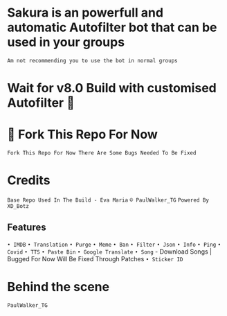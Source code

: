 # Sakura is an powerfull and automatic Autofilter bot that can be used in your groups 
`Am not recommending you to use the bot in normal groups`

# Wait for v8.0 Build with customised Autofilter 🥺

# 🤧 Fork This Repo For Now
`Fork This Repo For Now There Are Some Bugs Needed To Be Fixed`

# Credits
`Base Repo Used In The Build - Eva Maria`
`© PaulWalker_TG`
`Powered By XD_Botz`

## Features 
`• IMDB`
`• Translation`
`• Purge`
`• Meme`
`• Ban`
`• Filter`
`• Json`
`• Info`
`• Ping`
`• Covid`
`• TTS`
`• Paste Bin`
`• Google Translate`
`• Song` - Download Songs | Bugged For Now Will Be Fixed Through Patches
`• Sticker ID`

# Behind the scene 
`PaulWalker_TG`
